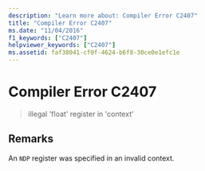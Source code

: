 ```yaml
---
description: "Learn more about: Compiler Error C2407"
title: "Compiler Error C2407"
ms.date: "11/04/2016"
f1_keywords: ["C2407"]
helpviewer_keywords: ["C2407"]
ms.assetid: faf38041-cf0f-4624-b6f8-30ce0e1efc1e
---
```

# Compiler Error C2407

> illegal 'float' register in 'context'

## Remarks

An `NDP` register was specified in an invalid context.
